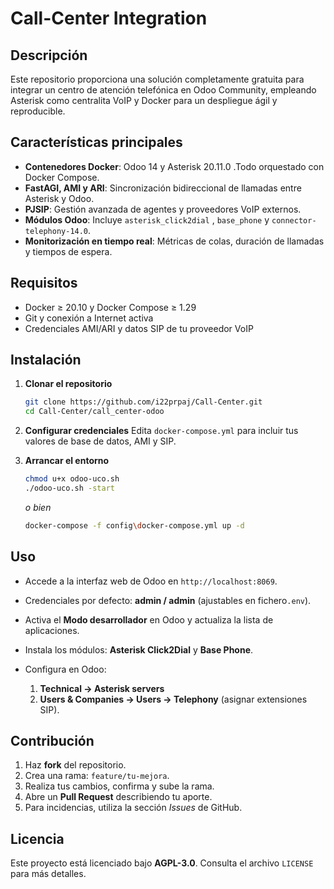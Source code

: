 # Call-Center Integration

## Descripción

Este repositorio proporciona una solución completamente gratuita para integrar un centro de atención telefónica en Odoo Community, empleando Asterisk como centralita VoIP y Docker para un despliegue ágil y reproducible.

## Características principales

* **Contenedores Docker**: Odoo 14 y Asterisk 20.11.0 .Todo orquestado con Docker Compose.
* **FastAGI, AMI y ARI**: Sincronización bidireccional de llamadas entre Asterisk y Odoo.
* **PJSIP**: Gestión avanzada de agentes y proveedores VoIP externos.
* **Módulos Odoo**: Incluye `asterisk_click2dial` , `base_phone` y `connector-telephony-14.0`.
* **Monitorización en tiempo real**: Métricas de colas, duración de llamadas y tiempos de espera.

## Requisitos

* Docker ≥ 20.10 y Docker Compose ≥ 1.29
* Git y conexión a Internet activa
* Credenciales AMI/ARI y datos SIP de tu proveedor VoIP

## Instalación

1. **Clonar el repositorio**

   ```bash
   git clone https://github.com/i22prpaj/Call-Center.git
   cd Call-Center/call_center-odoo
   ```
2. **Configurar credenciales**
   Edita `docker-compose.yml` para incluir tus valores de base de datos, AMI y SIP.
3. **Arrancar el entorno**

   ```bash
   chmod u+x odoo-uco.sh
   ./odoo-uco.sh -start
   ```

   *o bien*

   ```bash
   docker-compose -f config\docker-compose.yml up -d
   ```

## Uso

* Accede a la interfaz web de Odoo en `http://localhost:8069`.
* Credenciales por defecto: **admin / admin** (ajustables en fichero`.env`).
* Activa el **Modo desarrollador** en Odoo y actualiza la lista de aplicaciones.
* Instala los módulos: **Asterisk Click2Dial** y **Base Phone**.
* Configura en Odoo:

  1. **Technical → Asterisk servers**
  2. **Users & Companies → Users → Telephony** (asignar extensiones SIP).

## Contribución

1. Haz **fork** del repositorio.
2. Crea una rama: `feature/tu-mejora`.
3. Realiza tus cambios, confirma y sube la rama.
4. Abre un **Pull Request** describiendo tu aporte.
5. Para incidencias, utiliza la sección *Issues* de GitHub.

## Licencia

Este proyecto está licenciado bajo **AGPL-3.0**. Consulta el archivo `LICENSE` para más detalles.
